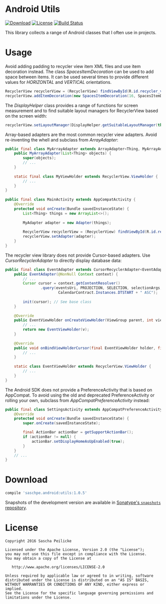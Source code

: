 # Android Utils
[![Download](https://api.bintray.com/packages/saschpe/maven/android-utils/images/download.svg)](https://bintray.com/saschpe/maven/android-utils/_latestVersion)
[![License](http://img.shields.io/:license-apache-blue.svg)](http://www.apache.org/licenses/LICENSE-2.0.html)
[![Build Status](https://travis-ci.org/saschpe/android-utils.svg?branch=master)](https://travis-ci.org/saschpe/android-utils)

This library collects a range of Android classes that I often use in projects.

# Usage
Avoid adding padding to recycler view item XML files and use item decoration
instead. The class *SpacesItemDecoration* can be used to add space between
items. It can be used several times to provide different values for *HORIZONTAL*
and *VERTICAL* orientations.

```java
RecyclerView recyclerView = (RecyclerView) findViewById(R.id.recycler_view);
recyclerView.addItemDecoration(new SpacesItemDecoration(16, SpacesItemDecoration.VERTICAL));
```

The *DisplayHelper* class provides a range of functions for screen measurement
and to find suitable layout managers for RecyclerView based on the screen width:

```java
recyclerView.setLayoutManager(DisplayHelper.getSuitableLayoutManager(this));
```

Array-based adapters are the most common recycler view adapters. Avoid
re-inventing the whell and subclass from *ArrayAdapter*:

```java
public final class MyArrayAdapter extends ArrayAdapter<Thing, MyArrayAdapter.MyViewHolder> {
    public MyArrayAdapter(List<Thing> objects) {
        super(objects);
        // ...
    }
    
    static final class MyViewHolder extends RecyclerView.ViewHolder {
        // ...
    }
}
 
public final class MainActivity extends AppCompatActivity {
    @Override
    protected void onCreate(Bundle savedInstanceState) {
        List<Thing> things = new ArrayList<>();
        
        MyAdapter adapter = new Adapter(things);
        
        RecyclerView recyclerView = (RecyclerView) findViewById(R.id.recycler_view);
        recyclerView.setAdapter(adapter);
    }
}
```

The recycler view library does not provide Cursor-based adapters. Use
*CursorRecyclerAdapter* to directly display database data:

```java
public final class EventAdapter extends CursorRecyclerAdapter<EventAdapter.EventViewHolder> {
    public EventAdapter(@NonNull Context context) {
        // ...
        Cursor cursor = context.getContentResolver()
                .query(eventsUri, PROJECTION, SELECTION, selectionArgs,
                        CalendarContract.Instances.DTSTART + " ASC");
    
        init(cursor); // See base class
    }
    
    @Override
    public EventViewHolder onCreateViewHolder(ViewGroup parent, int viewType) {
        // ...
        return new EventViewHolder(v);
    }
    
    @Override
    public void onBindViewHolderCursor(final EventViewHolder holder, final Cursor cursor) {
        // ...
    }
    
    static class EventViewHolder extends RecyclerView.ViewHolder {
        // ...
    }
}
```


The Android SDK does not provide a PreferenceActivity that is based on
AppCompat. To avoid using the old and deprecated PreferenceActivity or rolling
your own, subclass from *AppCompatPreferenceActivity* instead:

```java
public final class SettingsActivity extends AppCompatPreferenceActivity {
    @Override
    protected void onCreate(Bundle savedInstanceState) {
        super.onCreate(savedInstanceState);

        final ActionBar actionBar = getSupportActionBar();
        if (actionBar != null) {
            actionBar.setDisplayHomeAsUpEnabled(true);
        }
    }
    // ...
}
```

# Download
```groovy
compile 'saschpe.android:utils:1.0.5'
```

Snapshots of the development version are available in [Sonatype's `snapshots` repository][snap].


# License

    Copyright 2016 Sascha Peilicke

    Licensed under the Apache License, Version 2.0 (the "License");
    you may not use this file except in compliance with the License.
    You may obtain a copy of the License at

       http://www.apache.org/licenses/LICENSE-2.0

    Unless required by applicable law or agreed to in writing, software
    distributed under the License is distributed on an "AS IS" BASIS,
    WITHOUT WARRANTIES OR CONDITIONS OF ANY KIND, either express or implied.
    See the License for the specific language governing permissions and
    limitations under the License.



 [snap]: https://oss.sonatype.org/content/repositories/snapshots/

